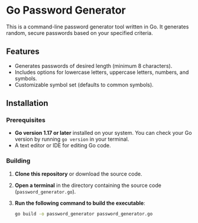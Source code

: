 # Go Password Generator

This is a command-line password generator tool written in Go. It generates random, secure passwords based on your specified criteria.

## Features

- Generates passwords of desired length (minimum 8 characters).
- Includes options for lowercase letters, uppercase letters, numbers, and symbols.
- Customizable symbol set (defaults to common symbols).

## Installation

### Prerequisites

- **Go version 1.17 or later** installed on your system. You can check your Go version by running `go version` in your terminal.
- A text editor or IDE for editing Go code.

### Building

1. **Clone this repository** or download the source code.

2. **Open a terminal** in the directory containing the source code (`password_generator.go`).

3. **Run the following command to build the executable**:
   ```bash
   go build -o password_generator password_generator.go
